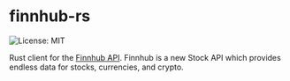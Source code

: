 # finnhub-rs

![License: MIT](https://img.shields.io/badge/License-MIT-red.svg)

Rust client for the <a href="https://finnhub.io/">Finnhub API</a>. Finnhub is a new Stock API which provides endless data for stocks, currencies, and crypto.

